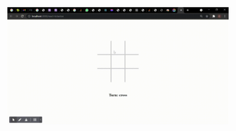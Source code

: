 <img src="https://github.com/Chiedozie22/react-tic-tac-toe/blob/main/public/images/project5.gif"  />
